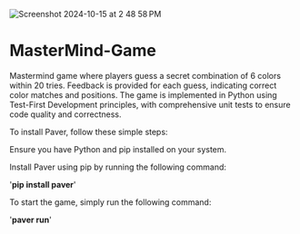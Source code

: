 ![Screenshot 2024-10-15 at 2 48 58 PM](https://github.com/user-attachments/assets/969ba6b0-9165-444b-b0bf-5f1993df5e2b)


# MasterMind-Game

Mastermind game where players guess a secret combination of 6 colors within 20 tries. Feedback is provided for each guess, indicating correct color matches and positions. The game is implemented in Python using Test-First Development principles, with comprehensive unit tests to ensure code quality and correctness.

To install Paver, follow these simple steps:

Ensure you have Python and pip installed on your system.

Install Paver using pip by running the following command:

'**pip install paver**'

To start the game, simply run the following command:

'**paver run**'










